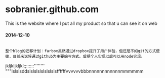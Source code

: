 sobranier.github.com
====================
This is the website where I put all my product so that u can see it on web

#### 2014-12-10

```

整个blog的迁移计划：farbox虽然通过dropbox提升了用户体验，但还是不如git的方式便捷，目前来说将通过github为主要编写方式。后期个人实现以后可以用node实现。
```

jkljkljkljkl;;::::::''''''''
"""lslslsddslslslslslslslslsffffffvvvvvvbbbnnnnnnnnnnnnmmmmmm
